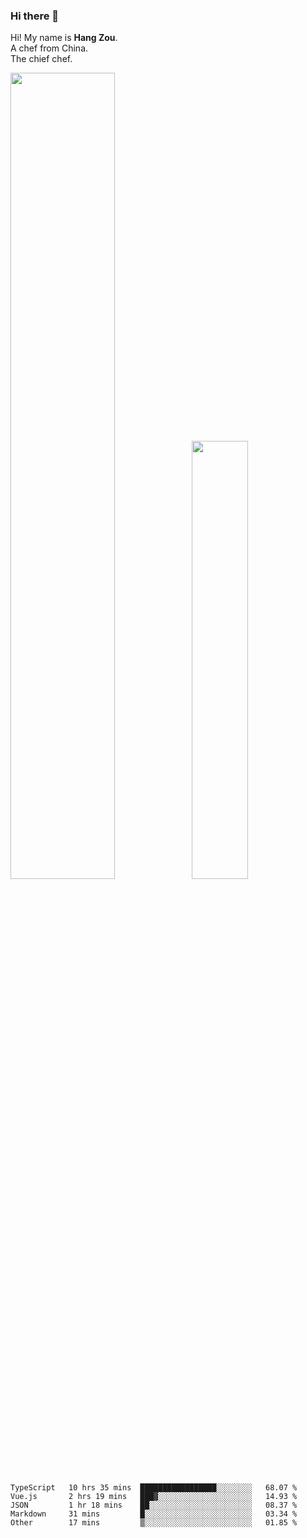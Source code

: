 ### Hi there 👋

Hi! My name is **Hang Zou**.  
A chef from China.  
The chief chef.

<img align="" width="57.5%" src="https://github-readme-stats.vercel.app/api?username=zouhangwithsweet&hide_title=true&hide_border=true&show_icons=true&include_all_commits=true&line_height=21" /><img align="" width="42.4%" src="https://github-readme-stats.vercel.app/api/top-langs/?username=zouhangwithsweet&hide_title=true&hide_border=true&layout=compact" />

<!--START_SECTION:waka-->

```text
TypeScript   10 hrs 35 mins  █████████████████░░░░░░░░   68.07 %
Vue.js       2 hrs 19 mins   ███▓░░░░░░░░░░░░░░░░░░░░░   14.93 %
JSON         1 hr 18 mins    ██░░░░░░░░░░░░░░░░░░░░░░░   08.37 %
Markdown     31 mins         █░░░░░░░░░░░░░░░░░░░░░░░░   03.34 %
Other        17 mins         ▒░░░░░░░░░░░░░░░░░░░░░░░░   01.85 %
```

<!--END_SECTION:waka-->
